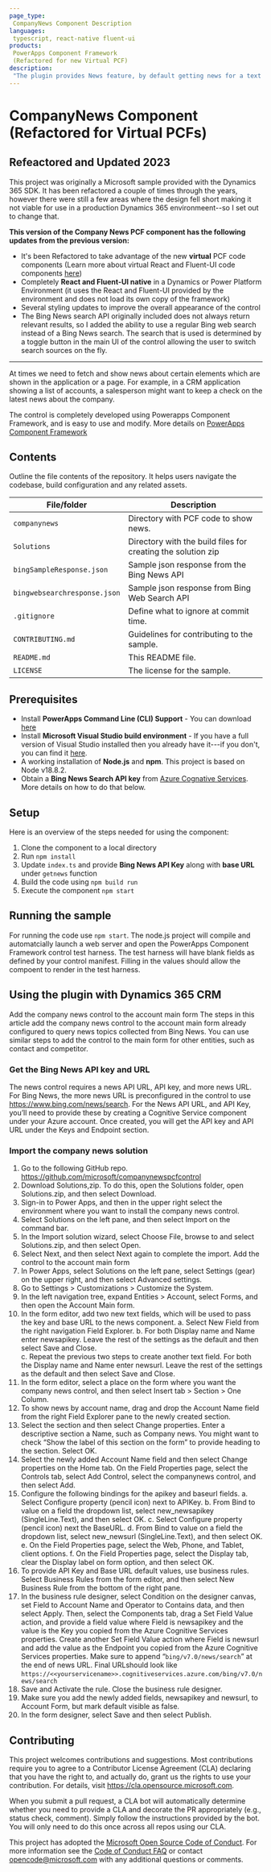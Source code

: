 ```yaml
---
page_type: 
 CompanyNews Component Description
languages:
 typescript, react-native fluent-ui
products:
 PowerApps Component Framework 
 (Refactored for new Virtual PCF) 
description: 
 "The plugin provides News feature, by default getting news for a text from BING news, but can be customized for other news sources."
---
```


# CompanyNews Component (Refactored for Virtual PCFs)
## Refeactored and Updated 2023 

This project was originally a Microsoft sample provided with the Dynamics 365 SDK. It has been refactored a couple of times through the years, however there were still a few areas where the design fell short making it not viable for use in a production Dynamics 365 environmeent--so I set out to change that. 

**This version of the Company News PCF component has the following updates from the previous version:**
- It's been Refactored to take advantage of the new **virtual** PCF code components (Learn more about virtual React and Fluent-UI code components [here](https://powerapps.microsoft.com/en-us/blog/virtual-code-components-for-power-apps-using-react-and-fluent-ui-react-platform-libraries/))
- Completely **React and Fluent-UI native** in a Dynamics or Power Platform Environment (it uses the React and Fluent-UI provided by the environment and does not load its own copy of the framework)
- Several styling updates to improve the overall appearance of the control
- The Bing News search API originally included does not always return relevant results, so I added the ability to use a regular Bing web search instead of a Bing News search. The search that is used is determined by a toggle button in the main UI of the control allowing the user to switch search sources on the fly. 
- ---
At times we need to fetch and show news about certain elements which are shown in the application or a page. For example, in a CRM application showing a list of accounts, a salesperson might want to keep a check on the latest news about the company.

The control is completely developed using Powerapps Component Framework, and is easy to use and modify. More details on [PowerApps Component Framework]( https://docs.microsoft.com/en-us/powerapps/developer/component-framework/overview)

## Contents

Outline the file contents of the repository. It helps users navigate the codebase, build configuration and any related assets.

| **File/folder**   | **Description**                            |
|-------------------|--------------------------------------------|
| `companynews`     | Directory with PCF code to show news.      |
| `Solutions`       | Directory with the build files for creating the solution zip |
| `bingSampleResponse.json` | Sample json response from the Bing News API |
| `bingwebsearchresponse.json` | Sample json response from Bing Web Search API |
| `.gitignore`      | Define what to ignore at commit time.      |
| `CONTRIBUTING.md` | Guidelines for contributing to the sample. |
| `README.md`       | This README file.                          |
| `LICENSE`         | The license for the sample.                |

## Prerequisites

- Install **PowerApps Command Line (CLI) Support** - You can download [here](https://docs.microsoft.com/en-us/powerapps/developer/component-framework/get-powerapps-cli)
- Install **Microsoft Visual Studio build environment** - If you have a full version of Visual Studio installed then you already have it---if you don't, you can find it [here]().
- A working installation of **Node.js** and **npm**. This project is based on Node v18.8.2.
- Obtain a **Bing News Search API key** from [Azure Cognative Services]().  More details on how to do that below. 
 
## Setup

Here is an overview of the steps needed for using the component:
1. Clone the component to a local directory
2. Run `npm install`
3. Update `index.ts` and provide **Bing News API Key** along with **base URL** under `getnews` function
4. Build the code using `npm build run`
5. Execute the component `npm start` 

## Running the sample

For running the code use `npm start`.  The node.js project will compile and automatcially launch a web server and open the PowerApps Component Framework control test harness. The test harness will have blank fields as defined by your control manifest. Filling in the values should allow the compoent to render in the test harness.

## Using the plugin with Dynamics 365 CRM

Add the company news control to the account main form
The steps in this article add the company news control to the account main form already configured to query news topics collected from Bing News. You can use similar steps to add the control to the main form for other entities, such as contact and competitor.

### Get the Bing News API key and URL
The news control requires a news API URL, API key, and more news URL. For Bing News, the more news URL is preconfigured in the control to use https://www.bing.com/news/search. For the News API URL, and API Key, you’ll need to provide these by creating a Cognitive Service component under your Azure account. Once created, you will get the API key and API URL under the Keys and Endpoint section.  
 
### Import the company news solution 
1.	Go to the following GitHub repo. https://github.com/microsoft/companynewspcfcontrol
2.	Download Solutions,zip. To do this, open the Solutions folder, open Solutions.zip, and then select Download. 
3.	Sign-in to Power Apps, and then in the upper right select the environment where you want to install the company news control.
4.	Select Solutions on the left pane, and then select Import on the command bar. 
5.	In the Import solution wizard, select Choose File, browse to and select Solutions.zip, and then select Open. 
6.	Select Next, and then select Next again to complete the import. 
Add the control to the account main form
1.	In Power Apps, select Solutions on the left pane, select Settings (gear) on the upper right, and then select Advanced settings. 
2.	Go to Settings > Customizations > Customize the System. 
3.	In the left navigation tree, expand Entities > Account, select Forms, and then open the Account Main form.
4.	In the form editor, add two new text fields, which will be used to pass the key and base URL to the news component. 
a.	Select New Field from the right navigation Field Explorer. 
b.	For both Display name and Name enter newsapikey. Leave the rest of the settings as the default and then select Save and Close.  
c.	Repeat the previous two steps to create another text field. For both the Display name and Name enter newsurl. Leave the rest of the settings as the default and then select Save and Close. 
5.	In the form editor, select a place on the form where you want the company news control, and then select Insert tab > Section > One Column. 
6.	To show news by account name, drag and drop the Account Name field from the right Field Explorer pane to the newly created section. 
7.	Select the section and then select Change properties. Enter a descriptive section a Name, such as Company news. You might want to check “Show the label of this section on the form” to provide heading to the section. Select OK.
8.	Select the newly added Account Name field and then select Change properties on the Home tab. On the Field Properties page, select the Controls tab, select Add Control, select the companynews control, and then select Add. 
9.	Configure the following bindings for the apikey and baseurl fields. 
a.	Select Configure property (pencil icon) next to APIKey. 
b.	From Bind to value on a field the dropdown list, select new_newsapikey (SingleLine.Text), and then select OK. 
c.	Select Configure property (pencil icon) next the BaseURL. 
d.	From Bind to value on a field the dropdown list, select new_newsurl (SingleLine.Text), and then select OK.
e.	On the Field Properties page, select the Web, Phone, and Tablet, client options. 
f.	On the Field Properties page, select the Display tab, clear the Display label on form option, and then select OK. 
10.	To provide API Key and Base URL default values, use business rules. Select Business Rules from the form editor, and then select New Business Rule from the bottom of the right pane. 
11.	In the business rule designer, select Condition on the designer canvas, set Field to Account Name and Operator to Contains data, and then select Apply. Then, select the Components tab, drag a Set Field Value action, and provide a field value where Field is newsapikey and the value is the Key you copied from the Azure Cognitive Services properties. Create another Set Field Value action where Field is newsurl and add the value as the Endpoint you copied from the Azure Cognitive Services properties. Make sure to append “`bing/v7.0/news/search`” at the end of news URL. Final URLshould look like `https://<<yourservicename>>.cognitiveservices.azure.com/bing/v7.0/news/search`   
12.	Save and Activate the rule. Close the business rule designer. 
13.	Make sure you add the newly added fields, newsapikey and newsurl, to Account Form, but mark default visible as false. 
14.	In the form designer, select Save and then select Publish. 

## Contributing

This project welcomes contributions and suggestions.  Most contributions require you to agree to a
Contributor License Agreement (CLA) declaring that you have the right to, and actually do, grant us
the rights to use your contribution. For details, visit https://cla.opensource.microsoft.com.

When you submit a pull request, a CLA bot will automatically determine whether you need to provide
a CLA and decorate the PR appropriately (e.g., status check, comment). Simply follow the instructions
provided by the bot. You will only need to do this once across all repos using our CLA.

This project has adopted the [Microsoft Open Source Code of Conduct](https://opensource.microsoft.com/codeofconduct/).
For more information see the [Code of Conduct FAQ](https://opensource.microsoft.com/codeofconduct/faq/) or
contact [opencode@microsoft.com](mailto:opencode@microsoft.com) with any additional questions or comments.
